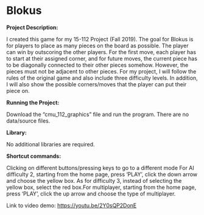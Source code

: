 # Blokus
**Project Description:**
    
I created this game for my 15-112 Project (Fall 2019). The goal for Blokus is for players to place as many pieces on the board as possible. The player can win by outscoring the other players. For the first move, each player has to start at their assigned corner, and for future moves, the current piece has to be diagonally connected to their other pieces somehow. However, the pieces must not be adjacent to other pieces. For my project, I will follow the rules of the original game and also include three difficulty levels. In addition, I will also show the possible corners/moves that the player can put their piece on. 


**Running the Project:**

Download the “cmu_112_graphics” file and run the program. There are no data/source files. 

**Library:**

No additional libraries are required.

**Shortcut commands:**    

Clicking on different buttons/pressing keys to go to a different mode
For AI difficulty 2, starting from the home page, press ‘PLAY’, click the down arrow and choose the yellow box. As for difficulty 3,
instead of selecting the yellow box, select the red box.For multiplayer, starting from the home page, press ‘PLAY’, click the up arrow
and choose the type of multiplayer. 

Link to video demo: https://youtu.be/2Y0sQP2DonE
